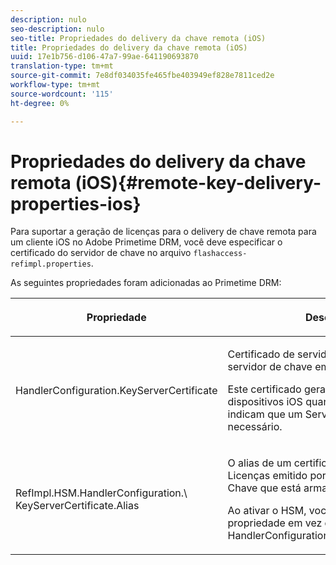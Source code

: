 ```yaml
---
description: nulo
seo-description: nulo
seo-title: Propriedades do delivery da chave remota (iOS)
title: Propriedades do delivery da chave remota (iOS)
uuid: 17e1b756-d106-47a7-99ae-641190693870
translation-type: tm+mt
source-git-commit: 7e8df034035fe465fbe403949ef828e7811ced2e
workflow-type: tm+mt
source-wordcount: '115'
ht-degree: 0%

---
```



# Propriedades do delivery da chave remota (iOS){#remote-key-delivery-properties-ios}

Para suportar a geração de licenças para o delivery de chave remota para um cliente iOS no Adobe Primetime DRM, você deve especificar o certificado do servidor de chave no arquivo `flashaccess-refimpl.properties`.

As seguintes propriedades foram adicionadas ao Primetime DRM:

<table frame="all" colsep="1" rowsep="1" class="+ topic/table adobe-d/table " id="table_xz2_lwy_n4"> 
 <thead class="- topic/thead "> 
  <tr rowsep="1" class="- topic/row "> 
   <th colname="1" class="- topic/entry entry"> <p class="- topic/p ">Propriedade </p> </th> 
   <th colname="2" class="- topic/entry entry"> <p class="- topic/p ">Descrição </p> </th> 
  </tr> 
 </thead>
 <tbody class="- topic/tbody "> 
  <tr rowsep="1" class="- topic/row "> 
   <td colname="1" class="- topic/entry "><span class="codeph"> HandlerConfiguration.KeyServerCertificate</span> </td> 
   <td colname="2" class="- topic/entry "> <p>Certificado de servidor de licença do servidor de chave emitido pelo Adobe. </p> <p>Este certificado gera licenças para dispositivos iOS quando os metadados indicam que um Servidor de chaves é necessário. </p> </td> 
  </tr> 
  <tr rowsep="0" class="- topic/row "> 
   <td colname="1" class="- topic/entry "><span class="codeph"> RefImpl.HSM.HandlerConfiguration.\ KeyServerCertificate.Alias</span> </td> 
   <td colname="2" class="- topic/entry "> <p>O alias de um certificado do Servidor de Licenças emitido por Adobe do Servidor de Chave que está armazenado no HSM. </p> <p>Ao ativar o HSM, você pode aplicar essa propriedade em vez da propriedade <span class="codeph"> HandlerConfiguration.KeyServerCertificate</span>. </p> </td> 
  </tr> 
 </tbody> 
</table>

